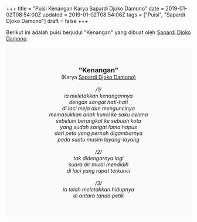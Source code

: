+++
title = "Puisi Kenangan Karya Sapardi Djoko Damono"
date = 2019-01-02T08:54:00Z
updated = 2019-01-02T08:54:06Z
tags = ["Puisi", "Sapardi Djoko Damono"]
draft = false
+++

<div dir="ltr" style="text-align: left;" trbidi="on"><div style="text-align: justify;">Berikut ini adalah puisi berjudul "Kenangan" yang dibuat oleh <a href="https://ensiklopedia.kemdikbud.go.id/sastra/artikel/Sapardi_Djoko_Damono" target="_blank">Sapardi Djoko Damono</a>. </div><br /><div style="background: #FAFAFA; font-size: 14px; height: auto; margin: 0 auto; padding: 50px; text-align: center; width: auto;"><span style="font-size: 18px;"><b>"Kenangan"</b></span><br />(Karya <a href="https://www.sekata.web.id/tags/sapardi-djoko-damono" target="_blank">Sapardi Djoko Damono)</a> <br /><br /><i>/1/<br />ia meletakkan kenangannya<br />dengan sangat hati-hati<br />di laci meja dan menguncinya<br />memasukkan anak kunci ke saku celana<br />sebelum berangkat ke sebuah kota<br />yang sudah sangat lama hapus<br />dari peta yang pernah digambarnya<br />pada suatu musim layang-layang<br /><br />/2/<br />tak didengarnya lagi<br />suara air mulai mendidih<br />di laci yang rapat terkunci<br /><br />/3/<br />ia telah meletakkan hidupnya<br />di antara tanda petik</i> </div></div>
